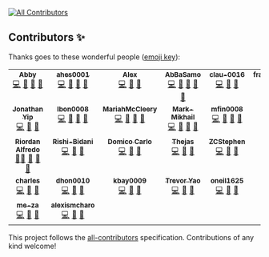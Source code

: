 
<!-- ALL-CONTRIBUTORS-BADGE:START - Do not remove or modify this section -->
[![All Contributors](https://img.shields.io/badge/all_contributors-30-orange.svg?style=flat-square)](#contributors-)
<!-- ALL-CONTRIBUTORS-BADGE:END -->
## Contributors ✨

Thanks goes to these wonderful people ([emoji key](https://allcontributors.org/docs/en/emoji-key)):

<!-- ALL-CONTRIBUTORS-LIST:START - Do not remove or modify this section -->
<!-- prettier-ignore-start -->
<!-- markdownlint-disable -->
<table>
  <tbody>
    <tr>
      <td align="center" valign="top" width="14.28%"><a href="https://github.com/abigail-rose"><img src="https://avatars.githubusercontent.com/u/80239117?v=4?s=0" width="0px;" alt="Abby"/><br /><sub><b>Abby</b></sub></a><br /><a href="https://github.com/Monash-FIT3170/BaLance-Team-Forming-Dashboard/commits?author=abigail-rose" title="Code">💻</a> <a href="#design-abigail-rose" title="Design">🎨</a> <a href="https://github.com/Monash-FIT3170/BaLance-Team-Forming-Dashboard/issues?q=author%3Aabigail-rose" title="Bug reports">🐛</a> <a href="https://github.com/Monash-FIT3170/BaLance-Team-Forming-Dashboard/pulls?q=is%3Apr+reviewed-by%3Aabigail-rose" title="Reviewed Pull Requests">👀</a></td>
      <td align="center" valign="top" width="14.28%"><a href="https://github.com/ahes0001"><img src="https://avatars.githubusercontent.com/u/105088591?v=4?s=0" width="0px;" alt="ahes0001"/><br /><sub><b>ahes0001</b></sub></a><br /><a href="https://github.com/Monash-FIT3170/BaLance-Team-Forming-Dashboard/commits?author=ahes0001" title="Code">💻</a> <a href="#design-ahes0001" title="Design">🎨</a> <a href="https://github.com/Monash-FIT3170/BaLance-Team-Forming-Dashboard/issues?q=author%3Aahes0001" title="Bug reports">🐛</a> <a href="https://github.com/Monash-FIT3170/BaLance-Team-Forming-Dashboard/pulls?q=is%3Apr+reviewed-by%3Aahes0001" title="Reviewed Pull Requests">👀</a></td>
      <td align="center" valign="top" width="14.28%"><a href="https://github.com/akanel15"><img src="https://avatars.githubusercontent.com/u/126401755?v=4?s=0" width="0px;" alt="Alex"/><br /><sub><b>Alex</b></sub></a><br /><a href="https://github.com/Monash-FIT3170/BaLance-Team-Forming-Dashboard/commits?author=akanel15" title="Code">💻</a> <a href="#design-akanel15" title="Design">🎨</a> <a href="https://github.com/Monash-FIT3170/BaLance-Team-Forming-Dashboard/issues?q=author%3Aakanel15" title="Bug reports">🐛</a></td>
      <td align="center" valign="top" width="14.28%"><a href="https://github.com/AbBaSaMo"><img src="https://avatars.githubusercontent.com/u/95030427?v=4?s=0" width="0px;" alt="AbBaSamo"/><br /><sub><b>AbBaSamo</b></sub></a><br /><a href="https://github.com/Monash-FIT3170/BaLance-Team-Forming-Dashboard/commits?author=AbBaSaMo" title="Code">💻</a> <a href="#design-AbBaSaMo" title="Design">🎨</a> <a href="https://github.com/Monash-FIT3170/BaLance-Team-Forming-Dashboard/issues?q=author%3AAbBaSaMo" title="Bug reports">🐛</a> <a href="https://github.com/Monash-FIT3170/BaLance-Team-Forming-Dashboard/pulls?q=is%3Apr+reviewed-by%3AAbBaSaMo" title="Reviewed Pull Requests">👀</a> <a href="https://github.com/Monash-FIT3170/BaLance-Team-Forming-Dashboard/commits?author=AbBaSaMo" title="Documentation">📖</a></td>
      <td align="center" valign="top" width="14.28%"><a href="https://github.com/clau-0016"><img src="https://avatars.githubusercontent.com/u/128362499?v=4?s=0" width="0px;" alt="clau-0016"/><br /><sub><b>clau-0016</b></sub></a><br /><a href="https://github.com/Monash-FIT3170/BaLance-Team-Forming-Dashboard/commits?author=clau-0016" title="Code">💻</a> <a href="#design-clau-0016" title="Design">🎨</a> <a href="https://github.com/Monash-FIT3170/BaLance-Team-Forming-Dashboard/issues?q=author%3Aclau-0016" title="Bug reports">🐛</a></td>
      <td align="center" valign="top" width="14.28%"><a href="https://github.com/francisanthony17"><img src="https://avatars.githubusercontent.com/u/109979329?v=4?s=0" width="0px;" alt="francisanthony17"/><br /><sub><b>francisanthony17</b></sub></a><br /><a href="https://github.com/Monash-FIT3170/BaLance-Team-Forming-Dashboard/commits?author=francisanthony17" title="Code">💻</a> <a href="#design-francisanthony17" title="Design">🎨</a> <a href="https://github.com/Monash-FIT3170/BaLance-Team-Forming-Dashboard/issues?q=author%3Afrancisanthony17" title="Bug reports">🐛</a> <a href="https://github.com/Monash-FIT3170/BaLance-Team-Forming-Dashboard/pulls?q=is%3Apr+reviewed-by%3Afrancisanthony17" title="Reviewed Pull Requests">👀</a></td>
      <td align="center" valign="top" width="14.28%"><a href="https://github.com/jhun0012"><img src="https://avatars.githubusercontent.com/u/128357966?v=4?s=0" width="0px;" alt="jhun0012"/><br /><sub><b>jhun0012</b></sub></a><br /><a href="https://github.com/Monash-FIT3170/BaLance-Team-Forming-Dashboard/commits?author=jhun0012" title="Code">💻</a> <a href="#design-jhun0012" title="Design">🎨</a> <a href="https://github.com/Monash-FIT3170/BaLance-Team-Forming-Dashboard/issues?q=author%3Ajhun0012" title="Bug reports">🐛</a> <a href="https://github.com/Monash-FIT3170/BaLance-Team-Forming-Dashboard/pulls?q=is%3Apr+reviewed-by%3Ajhun0012" title="Reviewed Pull Requests">👀</a> <a href="https://github.com/Monash-FIT3170/BaLance-Team-Forming-Dashboard/commits?author=jhun0012" title="Documentation">📖</a></td>
    </tr>
    <tr>
      <td align="center" valign="top" width="14.28%"><a href="https://github.com/jon65"><img src="https://avatars.githubusercontent.com/u/64187809?v=4?s=0" width="0px;" alt="Jonathan Yip"/><br /><sub><b>Jonathan Yip</b></sub></a><br /><a href="https://github.com/Monash-FIT3170/BaLance-Team-Forming-Dashboard/commits?author=jon65" title="Code">💻</a> <a href="#design-jon65" title="Design">🎨</a> <a href="https://github.com/Monash-FIT3170/BaLance-Team-Forming-Dashboard/issues?q=author%3Ajon65" title="Bug reports">🐛</a></td>
      <td align="center" valign="top" width="14.28%"><a href="https://github.com/lbon0008"><img src="https://avatars.githubusercontent.com/u/61959810?v=4?s=0" width="0px;" alt="lbon0008"/><br /><sub><b>lbon0008</b></sub></a><br /><a href="https://github.com/Monash-FIT3170/BaLance-Team-Forming-Dashboard/commits?author=lbon0008" title="Code">💻</a> <a href="#design-lbon0008" title="Design">🎨</a> <a href="https://github.com/Monash-FIT3170/BaLance-Team-Forming-Dashboard/issues?q=author%3Albon0008" title="Bug reports">🐛</a> <a href="https://github.com/Monash-FIT3170/BaLance-Team-Forming-Dashboard/pulls?q=is%3Apr+reviewed-by%3Albon0008" title="Reviewed Pull Requests">👀</a></td>
      <td align="center" valign="top" width="14.28%"><a href="https://github.com/MariahMcCleery"><img src="https://avatars.githubusercontent.com/u/89681870?v=4?s=0" width="0px;" alt="MariahMcCleery"/><br /><sub><b>MariahMcCleery</b></sub></a><br /><a href="https://github.com/Monash-FIT3170/BaLance-Team-Forming-Dashboard/commits?author=MariahMcCleery" title="Code">💻</a> <a href="#design-MariahMcCleery" title="Design">🎨</a> <a href="https://github.com/Monash-FIT3170/BaLance-Team-Forming-Dashboard/issues?q=author%3AMariahMcCleery" title="Bug reports">🐛</a> <a href="https://github.com/Monash-FIT3170/BaLance-Team-Forming-Dashboard/commits?author=MariahMcCleery" title="Documentation">📖</a></td>
      <td align="center" valign="top" width="14.28%"><a href="https://github.com/Mark-Mikhail"><img src="https://avatars.githubusercontent.com/u/128358310?v=4?s=0" width="0px;" alt="Mark-Mikhail"/><br /><sub><b>Mark-Mikhail</b></sub></a><br /><a href="https://github.com/Monash-FIT3170/BaLance-Team-Forming-Dashboard/commits?author=Mark-Mikhail" title="Code">💻</a> <a href="#design-Mark-Mikhail" title="Design">🎨</a> <a href="https://github.com/Monash-FIT3170/BaLance-Team-Forming-Dashboard/issues?q=author%3AMark-Mikhail" title="Bug reports">🐛</a> <a href="https://github.com/Monash-FIT3170/BaLance-Team-Forming-Dashboard/pulls?q=is%3Apr+reviewed-by%3AMark-Mikhail" title="Reviewed Pull Requests">👀</a></td>
      <td align="center" valign="top" width="14.28%"><a href="https://github.com/mfin0008"><img src="https://avatars.githubusercontent.com/u/88076329?v=4?s=0" width="0px;" alt="mfin0008"/><br /><sub><b>mfin0008</b></sub></a><br /><a href="https://github.com/Monash-FIT3170/BaLance-Team-Forming-Dashboard/commits?author=mfin0008" title="Code">💻</a> <a href="#design-mfin0008" title="Design">🎨</a> <a href="https://github.com/Monash-FIT3170/BaLance-Team-Forming-Dashboard/issues?q=author%3Amfin0008" title="Bug reports">🐛</a> <a href="https://github.com/Monash-FIT3170/BaLance-Team-Forming-Dashboard/pulls?q=is%3Apr+reviewed-by%3Amfin0008" title="Reviewed Pull Requests">👀</a></td>
      <td align="center" valign="top" width="14.28%"><a href="https://github.com/nath0002"><img src="https://avatars.githubusercontent.com/u/111645579?v=4?s=0" width="0px;" alt="nath0002"/><br /><sub><b>nath0002</b></sub></a><br /><a href="https://github.com/Monash-FIT3170/BaLance-Team-Forming-Dashboard/commits?author=nath0002" title="Code">💻</a> <a href="#design-nath0002" title="Design">🎨</a> <a href="https://github.com/Monash-FIT3170/BaLance-Team-Forming-Dashboard/issues?q=author%3Anath0002" title="Bug reports">🐛</a></td>
      <td align="center" valign="top" width="14.28%"><a href="https://github.com/Iandawarrior"><img src="https://avatars.githubusercontent.com/u/17513301?v=4?s=0" width="0px;" alt="Ian Kabil Felix"/><br /><sub><b>Ian Kabil Felix</b></sub></a><br /><a href="#mentoring-Iandawarrior" title="Mentoring">🧑‍🏫</a></td>
    </tr>
    <tr>
      <td align="center" valign="top" width="14.28%"><a href="https://github.com/riordanalfredo"><img src="https://avatars.githubusercontent.com/u/17421174?v=4?s=0" width="0px;" alt="Riordan Alfredo"/><br /><sub><b>Riordan Alfredo</b></sub></a><br /><a href="#mentoring-riordanalfredo" title="Mentoring">🧑‍🏫</a> <a href="#design-riordanalfredo" title="Design">🎨</a> <a href="#data-riordanalfredo" title="Data">🔣</a> <a href="#ideas-riordanalfredo" title="Ideas, Planning, & Feedback">🤔</a></td>
      <td align="center" valign="top" width="14.28%"><a href="https://github.com/Rishi-Bidani"><img src="https://avatars.githubusercontent.com/u/64310471?v=4?s=0" width="0px;" alt="Rishi-Bidani"/><br /><sub><b>Rishi-Bidani</b></sub></a><br /><a href="https://github.com/Monash-FIT3170/BaLance-Team-Forming-Dashboard/commits?author=Rishi-Bidani" title="Code">💻</a> <a href="#design-Rishi-Bidani" title="Design">🎨</a> <a href="https://github.com/Monash-FIT3170/BaLance-Team-Forming-Dashboard/issues?q=author%3ARishi-Bidani" title="Bug reports">🐛</a></td>
      <td align="center" valign="top" width="14.28%"><a href="https://github.com/SetPizzaOnBroil30min"><img src="https://avatars.githubusercontent.com/u/123727073?v=4?s=0" width="0px;" alt="Domico Carlo"/><br /><sub><b>Domico Carlo</b></sub></a><br /><a href="https://github.com/Monash-FIT3170/BaLance-Team-Forming-Dashboard/commits?author=SetPizzaOnBroil30min" title="Code">💻</a> <a href="#design-SetPizzaOnBroil30min" title="Design">🎨</a> <a href="https://github.com/Monash-FIT3170/BaLance-Team-Forming-Dashboard/issues?q=author%3ASetPizzaOnBroil30min" title="Bug reports">🐛</a></td>
      <td align="center" valign="top" width="14.28%"><a href="https://github.com/Alucardigan"><img src="https://avatars.githubusercontent.com/u/100405818?v=4?s=0" width="0px;" alt="Thejas "/><br /><sub><b>Thejas </b></sub></a><br /><a href="https://github.com/Monash-FIT3170/BaLance-Team-Forming-Dashboard/commits?author=Alucardigan" title="Code">💻</a> <a href="#design-Alucardigan" title="Design">🎨</a> <a href="https://github.com/Monash-FIT3170/BaLance-Team-Forming-Dashboard/issues?q=author%3AAlucardigan" title="Bug reports">🐛</a></td>
      <td align="center" valign="top" width="14.28%"><a href="https://github.com/ZCStephen"><img src="https://avatars.githubusercontent.com/u/131650135?v=4?s=0" width="0px;" alt="ZCStephen"/><br /><sub><b>ZCStephen</b></sub></a><br /><a href="https://github.com/Monash-FIT3170/BaLance-Team-Forming-Dashboard/commits?author=ZCStephen" title="Code">💻</a> <a href="#design-ZCStephen" title="Design">🎨</a> <a href="https://github.com/Monash-FIT3170/BaLance-Team-Forming-Dashboard/issues?q=author%3AZCStephen" title="Bug reports">🐛</a></td>
      <td align="center" valign="top" width="14.28%"><a href="https://github.com/jeffreyyan4"><img src="https://avatars.githubusercontent.com/u/163799488?v=4?s=0" width="0px;" alt="jeffreyyan4"/><br /><sub><b>jeffreyyan4</b></sub></a><br /><a href="https://github.com/Monash-FIT3170/BaLance-Team-Forming-Dashboard/commits?author=jeffreyyan4" title="Code">💻</a> <a href="#design-jeffreyyan4" title="Design">🎨</a> <a href="https://github.com/Monash-FIT3170/BaLance-Team-Forming-Dashboard/issues?q=author%3Ajeffreyyan4" title="Bug reports">🐛</a></td>
      <td align="center" valign="top" width="14.28%"><a href="https://github.com/LachlanWilliams"><img src="https://avatars.githubusercontent.com/u/93383173?v=4?s=0" width="0px;" alt="Lachlan Williams"/><br /><sub><b>Lachlan Williams</b></sub></a><br /><a href="https://github.com/Monash-FIT3170/BaLance-Team-Forming-Dashboard/commits?author=LachlanWilliams" title="Code">💻</a> <a href="#design-LachlanWilliams" title="Design">🎨</a> <a href="https://github.com/Monash-FIT3170/BaLance-Team-Forming-Dashboard/issues?q=author%3ALachlanWilliams" title="Bug reports">🐛</a></td>
    </tr>
    <tr>
      <td align="center" valign="top" width="14.28%"><a href="https://github.com/ying-tsai-wang"><img src="https://avatars.githubusercontent.com/u/127176651?v=4?s=0" width="0px;" alt="charles"/><br /><sub><b>charles</b></sub></a><br /><a href="https://github.com/Monash-FIT3170/BaLance-Team-Forming-Dashboard/commits?author=ying-tsai-wang" title="Code">💻</a> <a href="#design-ying-tsai-wang" title="Design">🎨</a> <a href="https://github.com/Monash-FIT3170/BaLance-Team-Forming-Dashboard/issues?q=author%3Aying-tsai-wang" title="Bug reports">🐛</a></td>
      <td align="center" valign="top" width="14.28%"><a href="https://github.com/dhon0010"><img src="https://avatars.githubusercontent.com/u/162076320?v=4?s=0" width="0px;" alt="dhon0010"/><br /><sub><b>dhon0010</b></sub></a><br /><a href="https://github.com/Monash-FIT3170/BaLance-Team-Forming-Dashboard/commits?author=dhon0010" title="Code">💻</a> <a href="#design-dhon0010" title="Design">🎨</a> <a href="https://github.com/Monash-FIT3170/BaLance-Team-Forming-Dashboard/issues?q=author%3Adhon0010" title="Bug reports">🐛</a></td>
      <td align="center" valign="top" width="14.28%"><a href="https://github.com/kbay0009"><img src="https://avatars.githubusercontent.com/u/102573143?v=4?s=0" width="0px;" alt="kbay0009"/><br /><sub><b>kbay0009</b></sub></a><br /><a href="https://github.com/Monash-FIT3170/BaLance-Team-Forming-Dashboard/commits?author=kbay0009" title="Code">💻</a> <a href="#design-kbay0009" title="Design">🎨</a> <a href="https://github.com/Monash-FIT3170/BaLance-Team-Forming-Dashboard/issues?q=author%3Akbay0009" title="Bug reports">🐛</a></td>
      <td align="center" valign="top" width="14.28%"><a href="https://github.com/WofWaf"><img src="https://avatars.githubusercontent.com/u/97369669?v=4?s=0" width="0px;" alt="Trevor Yao"/><br /><sub><b>Trevor Yao</b></sub></a><br /><a href="https://github.com/Monash-FIT3170/BaLance-Team-Forming-Dashboard/commits?author=WofWaf" title="Code">💻</a> <a href="#design-WofWaf" title="Design">🎨</a> <a href="https://github.com/Monash-FIT3170/BaLance-Team-Forming-Dashboard/issues?q=author%3AWofWaf" title="Bug reports">🐛</a></td>
      <td align="center" valign="top" width="14.28%"><a href="https://github.com/oneil1625"><img src="https://avatars.githubusercontent.com/u/163804456?v=4?s=0" width="0px;" alt="oneil1625"/><br /><sub><b>oneil1625</b></sub></a><br /><a href="https://github.com/Monash-FIT3170/BaLance-Team-Forming-Dashboard/commits?author=oneil1625" title="Code">💻</a> <a href="#design-oneil1625" title="Design">🎨</a> <a href="https://github.com/Monash-FIT3170/BaLance-Team-Forming-Dashboard/issues?q=author%3Aoneil1625" title="Bug reports">🐛</a></td>
      <td align="center" valign="top" width="14.28%"><a href="https://github.com/echu0033"><img src="https://avatars.githubusercontent.com/u/163799481?v=4?s=0" width="0px;" alt="echu0033"/><br /><sub><b>echu0033</b></sub></a><br /><a href="https://github.com/Monash-FIT3170/BaLance-Team-Forming-Dashboard/commits?author=echu0033" title="Code">💻</a> <a href="#design-echu0033" title="Design">🎨</a> <a href="https://github.com/Monash-FIT3170/BaLance-Team-Forming-Dashboard/issues?q=author%3Aechu0033" title="Bug reports">🐛</a></td>
      <td align="center" valign="top" width="14.28%"><a href="https://github.com/Aung33270333"><img src="https://avatars.githubusercontent.com/u/127281485?v=4?s=0" width="0px;" alt="Aung33270333"/><br /><sub><b>Aung33270333</b></sub></a><br /><a href="https://github.com/Monash-FIT3170/BaLance-Team-Forming-Dashboard/commits?author=Aung33270333" title="Code">💻</a> <a href="#design-Aung33270333" title="Design">🎨</a> <a href="https://github.com/Monash-FIT3170/BaLance-Team-Forming-Dashboard/issues?q=author%3AAung33270333" title="Bug reports">🐛</a></td>
    </tr>
    <tr>
      <td align="center" valign="top" width="14.28%"><a href="https://github.com/me-za"><img src="https://avatars.githubusercontent.com/u/90816008?v=4?s=0" width="0px;" alt="me-za"/><br /><sub><b>me-za</b></sub></a><br /><a href="https://github.com/Monash-FIT3170/BaLance-Team-Forming-Dashboard/commits?author=me-za" title="Code">💻</a> <a href="#design-me-za" title="Design">🎨</a> <a href="https://github.com/Monash-FIT3170/BaLance-Team-Forming-Dashboard/issues?q=author%3Ame-za" title="Bug reports">🐛</a></td>
      <td align="center" valign="top" width="14.28%"><a href="https://github.com/alexismcharo"><img src="https://avatars.githubusercontent.com/u/163802955?v=4?s=0" width="0px;" alt="alexismcharo"/><br /><sub><b>alexismcharo</b></sub></a><br /><a href="https://github.com/Monash-FIT3170/BaLance-Team-Forming-Dashboard/commits?author=alexismcharo" title="Code">💻</a> <a href="#design-alexismcharo" title="Design">🎨</a> <a href="https://github.com/Monash-FIT3170/BaLance-Team-Forming-Dashboard/issues?q=author%3Aalexismcharo" title="Bug reports">🐛</a></td>
    </tr>
  </tbody>
</table>

<!-- markdownlint-restore -->
<!-- prettier-ignore-end -->

<!-- ALL-CONTRIBUTORS-LIST:END -->

This project follows the [all-contributors](https://github.com/all-contributors/all-contributors) specification. Contributions of any kind welcome!